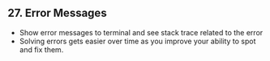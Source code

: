 ## 27. Error Messages

- Show error messages to terminal and see stack trace related to the error
- Solving errors gets easier over time as you improve your ability to spot and fix them.
